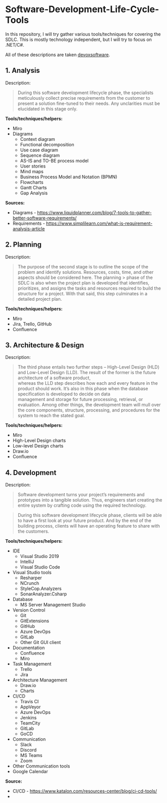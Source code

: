 # Software-Development-Life-Cycle-Tools

In this repository, I will try gather various tools/techniques for covering the SDLC.
This is mostly technology independent, but I will try to focus on .NET/C#.

All of these descriptions are taken [devoxsoftware](https://devoxsoftware.com/blog/software-development-lifecycle/).

## 1. Analysis

Description:

> During this software development lifecycle phase, the specialists meticulously collect precise requirements from the customer to present a solution fine-tuned to their needs. 
> Any unclarities must be elucidated in this stage only.

**Tools/techniques/helpers:**

- Miro
- Diagrams
  - Context diagram
  - Functional decomposition
  - Use case diagram
  - Sequence diagram
  - AS-IS and TO-BE process model
  - User stories
  - Mind maps
  - Business Process Model and Notation (BPMN)
  - Flowcharts
  - Gantt Charts
  - Gap Analysis

 **Sources:**
 - Diagrams - https://www.liquidplanner.com/blog/7-tools-to-gather-better-software-requirements/
 - Requirements - https://www.simplilearn.com/what-is-requirement-analysis-article
 
 ## 2. Planning
 
 Description:

> The purpose of the second stage is to outline the scope of the problem and identify solutions. Resources, costs, time, and other aspects should be considered here. The planning > phase of the SDLC is also when the project plan is developed that identifies, prioritizes, and assigns the tasks and resources required to build the structure for a project.
> With that said, this step culminates in a detailed project plan.

**Tools/techniques/helpers:**
- Miro
- Jira, Trello, GitHub
- Confluence

## 3. Architecture & Design

Description:

> The third phase entails two further steps – High-Level Design (HLD) and Low-Level Design (LLD). The result of the former is the future architecture of a software product,  
> whereas the LLD step describes how each and every feature in the product should work. It’s also in this phase when the database specification is developed to decide on data  
> management and storage for future processing, retrieval, or evaluation.
> Among other things, the development team will mull over the core components, structure, processing, and procedures for the system to reach the stated goal.

**Tools/techniques/helpers:**
- Miro
- High-Level Design charts
- Low-level Design charts
- Draw.io
- Confluence

## 4. Development

Description:
> Software development turns your project’s requirements and prototypes into a tangible solution. Thus, engineers start creating the entire system by crafting code using the required technology.

> During this software development lifecycle phase, clients will be able to have a first look at your future product. And by the end of the building process, clients will have an operating feature to share with the customers.

**Tools/techniques/helpers:**
- IDE
  - Visual Studio 2019
  - IntelliJ
  - Visual Studio Code
- Visual Studio tools
  - Resharper
  - NCrunch
  - StyleCop.Analyzers
  - SonarAnalyzer.Csharp
- Database
  - MS Server Management Studio
- Version Control
  - Git
  - GitExtensions
  - GitHub
  - Azure DevOps
  - GitLab
  - Other Git GUI client
- Documentation
  - Confluence
  - Miro
- Task Management
  - Trello
  - Jira
- Architecture Management
  - Draw.io
  - Charts
- CI/CD
  - Travis CI
  - AppVeyor
  - Azure DevOps
  - Jenkins
  - TeamCity
  - GitLab
  - GoCD
- Communication
  - Slack
  - Discord
  - MS Teams
  - Zoom
 - Other Communication tools
  - Google Calendar

**Source:**
- CI/CD - https://www.katalon.com/resources-center/blog/ci-cd-tools/
- 
